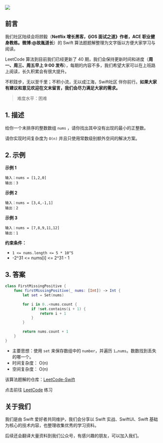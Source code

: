 ![](https://upload-images.jianshu.io/upload_images/2829694-8d80389416deefc4.png?imageMogr2/auto-orient/strip%7CimageView2/2/w/1240)

## 前言

我们社区陆续会将顾毅（**Netflix 增长黑客，《iOS 面试之道》作者，ACE 职业健身教练。微博:@故胤道长**）的 Swift 算法题题解整理为文字版以方便大家学习与阅读。

LeetCode 算法到目前我们已经更新了 40 期，我们会保持更新时间和进度（**周一、周三、周五早上 9:00 发布**），每期的内容不多，我们希望大家可以在上班路上阅读，长久积累会有很大提升。

不积跬步，无以至千里；不积小流，无以成江海，Swift社区 伴你前行。**如果大家有建议和意见欢迎在文末留言，我们会尽力满足大家的需求。**

> 难度水平：困难

## 1. 描述

给你一个未排序的整数数组 `nums` ，请你找出其中没有出现的最小的正整数。

请你实现时间复杂度为 `O(n)` 并且只使用常数级别额外空间的解决方案。

## 2. 示例

**示例 1**

```
输入：nums = [1,2,0]
输出：3
```

**示例 2**

```
输入：nums = [3,4,-1,1]
输出：2
```

**示例 3**

```
输入：nums = [7,8,9,11,12]
输出：1
```

**约束条件：**

- `1 <= nums.length <= 5 * 10^5`
- -2^31 <= nums[i] <= 2^31 - 1

## 3. 答案

```swift
class FirstMissingPositive {
    func firstMissingPositive(_ nums: [Int]) -> Int {
        let set = Set(nums)
        
        for i in 0..<nums.count {
            if !set.contains(i + 1) {
                return i + 1
            }
        }
        
        return nums.count + 1
    }
}
```

* 主要思想：使用 `set` 来保存数组中的 `number`，并遍历 `1…nums`。数数找到丢失的哪一个。
* 时间复杂度： O(n)
* 空间复杂度： O(n)

该算法题解的仓库：[LeetCode-Swift](https://github.com/soapyigu/LeetCode-Swift "LeetCode-Swift")

点击前往 [LeetCode](https://leetcode.com/problems/first-missing-positive/ "LeetCode") 练习

## 关于我们

我们是由 Swift 爱好者共同维护，我们会分享以 Swift 实战、SwiftUI、Swift 基础为核心的技术内容，也整理收集优秀的学习资料。

后续还会翻译大量资料到我们公众号，有感兴趣的朋友，可以加入我们。
